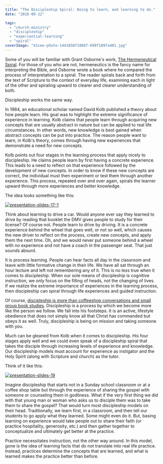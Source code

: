 ```yaml
---
title: "The Discipleship Spiral: Doing to learn, and learning to do."
date: "2016-09-12"

tags: 
  - "church-ministry"
  - "discipleship"
  - "experiential-learning"
  - "spiral"
coverImage: "41cee-photo-1441038718687-699f189fa401.jpg"
---
```


Some of you will be familiar with Grant Osborne's work, [The Hermeneutical Spiral](https://www.amazon.com/Hermeneutical-Spiral-Comprehensive-Introduction-Interpretation/dp/0830828265). For those of you who are not, hermeneutics is the fancy name for interpreting the Bible, and Osborne wrote a book where he compared the process of interpretation to a spiral. The reader spirals back and forth from the text of Scripture to the context of everyday life, examining each in light of the other and spiraling upward to clearer and clearer understanding of both.

Discipleship works the same way.

In 1984, an educational scholar named David Kolb published a theory about how people learn. His goal was to highlight the extreme significance of experience in learning. Kolb claims that people learn through acquiring new concepts that are usually abstract in nature but can be applied to real life circumstances. In other words, new knowledge is best gained when abstract concepts can be put into practice. The reason people want to learn, in Kolb's theory, comes through having new experiences that demonstrate a need for new concepts.

Kolb points out four stages in the learning process that apply nicely to discipleship. He claims people learn by first having a concrete experience. This leads to a need to reflect on that experience followed by the development of new concepts. In order to know if these new concepts are correct, the individual must then experiment or test them through another experience. This process, repeated over and over again, spirals the learner upward through more experiences and better knowledge.

The idea looks something like this:

[![presentation-slides-17-1](https://keelancook.files.wordpress.com/2020/08/67aba-presentation-slides-17-1-e1473687699735.png?w=1024&h=616)](https://keelancook.files.wordpress.com/2020/08/67aba-presentation-slides-17-1-e1473687699735.png)

Think about learning to drive a car. Would anyone ever say they learned to drive by reading that booklet the DMV gives people to study for their license? Of course not. People learn to drive by driving. It is a concrete experience behind the wheel that goes well, or not so well, which causes the new driver to reflect on the process, create new concepts, and apply them the next time. Oh, and we would never put someone behind a wheel with no experience and not have a coach in the passenger seat. That just sounds absurd.

It is process learning. People can hear facts all day in the classroom and leave with little formative change in their life. We have all sat through an hour lecture and left not remembering any of it. This is no less true when it comes to discipleship. When our sole means of discipleship is cognitive instruction, we only focus on the filling of heads, not the changing of lives. If we realize the extreme importance of experiences in the learning process, then discipleship can spiral through life experiences and guided instruction.

Of course, [discipleship is more than coffeeshop conversations and small group book studies](http://blog.keelancook.com/2016/08/is-our-understanding-of-discipleship-anemic.html). Discipleship is a process by which we become more like the person we follow. We fall into his footsteps. It is an active, lifestyle obedience that does not simply know all that Christ has commanded but obeys it as well. Truly, discipleship is being on mission and taking someone with you.

Much can be gleaned from Kolb when it comes to discipleship. His four stages apply well and we could even speak of a discipleship spiral that takes the disciple through increasing levels of experience and knowledge. Our discipleship models must account for experience as instigator and the Holy Spirit (along with Scripture and church) as the tutor. 

Think of it like this:

[![presentation-slides-19](https://keelancook.files.wordpress.com/2020/08/9795d-presentation-slides-19-e1473687781593.png?w=1024&h=644)](https://keelancook.files.wordpress.com/2020/08/9795d-presentation-slides-19-e1473687781593.png)

Imagine discipleship that starts not in a Sunday school classroom or at a coffee shop table but through the experience of sharing the gospel with someone or counseling them in godliness. What if the very first thing we did with that young man or woman who asks us to disciple them was to take them to share the gospel? That would turn most discipleship models on their head. Traditionally, we learn first, in a classroom, and then tell our students to go apply what they learned. Some might even do it. But, basing learning on experience would take people out to share their faith (or practice hospitality, generosity, etc.) and then gather together to conceptualize and ultimately get better at the practice.

Practice necessitates instruction, not the other way around. In this model, gone is the idea of learning facts that do not translate into real life practice. Instead, practices determine the concepts that are learned, and what is learned makes the practice better than before.
